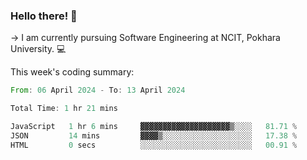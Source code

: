 ### Hello there! 👋

-> I am currently pursuing Software Engineering at NCIT, Pokhara University. 💻


This week's coding summary:
<!--START_SECTION:waka-->

```rust
From: 06 April 2024 - To: 13 April 2024

Total Time: 1 hr 21 mins

JavaScript   1 hr 6 mins     ▓▓▓▓▓▓▓▓▓▓▓▓▓▓▓▓▓▓▓▓▒░░░░   81.71 %
JSON         14 mins         ▓▓▓▓▒░░░░░░░░░░░░░░░░░░░░   17.38 %
HTML         0 secs          ░░░░░░░░░░░░░░░░░░░░░░░░░   00.91 %
```

<!--END_SECTION:waka-->
